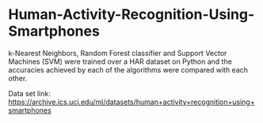 # Human-Activity-Recognition-Using-Smartphones
 k-Nearest Neighbors, Random Forest classifier and Support Vector Machines (SVM) were trained over a HAR dataset on Python and the accuracies achieved by each of the algorithms were compared with each other.

Data set link: https://archive.ics.uci.edu/ml/datasets/human+activity+recognition+using+smartphones

